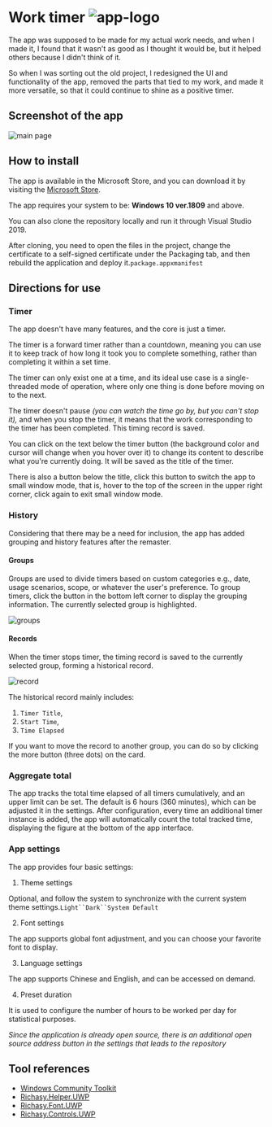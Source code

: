 

# Work timer   ![app-logo](https://camo.githubusercontent.com/137100898759510dbb06006fa8b5062fc8a8874bc925c8e4c564bbe65d2d289c/68747470733a2f2f692e6c6f6c692e6e65742f323032302f30372f30382f68424e4c57354837596c4a66715a462e706e67 "logo")

The app was supposed to be made for my actual work needs, and when I made it, I found that it wasn't as good as I thought it would be, but it helped others because I didn't think of it.

So when I was sorting out the old project, I redesigned the UI and functionality of the app, removed the parts that tied to my work, and made it more versatile, so that it could continue to shine as a positive timer.

## Screenshot of the app

![](https://camo.githubusercontent.com/32e43ba2965e2a8876c44ec540e1b379f3d26cf568e7ffb7c090c8de684a71a2/68747470733a2f2f692e6c6f6c692e6e65742f323032302f30372f31312f354471736d7841587032527a68666c2e706e67 "main page")

## How to install

The app is available in the Microsoft Store, and you can download it by visiting the [Microsoft Store](https://www.microsoft.com/store/productId/9N71W9G714RK).

The app requires your system to be: **Windows 10 ver.1809** and above.

You can also clone the repository locally and run it through Visual Studio 2019.

After cloning, you need to open the files in the project, change the certificate to a self-signed certificate under the Packaging tab, and then rebuild the application and deploy it.`package.appxmanifest`

## Directions for use

### Timer

The app doesn't have many features, and the core is just a timer.

The timer is a forward timer rather than a countdown, meaning you can use it to keep track of how long it took you to complete something, rather than completing it within a set time.

The timer can only exist one at a time, and its ideal use case is a single-threaded mode of operation, where only one thing is done before moving on to the next.

The timer doesn't pause _(you can watch the time go by, but you can't stop it),_ and when you stop the timer, it means that the work corresponding to the timer has been completed. This timing record is saved.

You can click on the text below the timer button (the background color and cursor will change when you hover over it) to change its content to describe what you're currently doing. It will be saved as the title of the timer.

There is also a button below the title, click this button to switch the app to small window mode, that is, hover to the top of the screen in the upper right corner, click again to exit small window mode.

### History

Considering that there may be a need for inclusion, the app has added grouping and history features after the remaster.

#### Groups

Groups are used to divide timers based on custom categories e.g., date, usage scenarios, scope, or whatever the user's preference. To group timers, click the button in the bottom left corner to display the grouping information. The currently selected group is highlighted.

![](https://camo.githubusercontent.com/c08a48094ccfbbfb0c07bcec014bc245a1862c718e34b9c4738dfff9a7948a43/68747470733a2f2f692e6c6f6c692e6e65742f323032302f30372f30382f377a6434656d68505553564d7643392e706e67 "groups")

#### Records

When the timer stops timer, the timing record is saved to the currently selected group, forming a historical record.

![](https://camo.githubusercontent.com/8e9289e7ebcfa5ca50ce3e5462f5d22bf84259d0245a86e14864ad9dac47ebb4/68747470733a2f2f692e6c6f6c692e6e65742f323032302f30372f30382f6a4a736c59544c7064664e484461682e706e67 "record")

The historical record mainly includes: 
1. `Timer Title`,
2. `Start Time`,
3. `Time Elapsed`  

If you want to move the record to another group, you can do so by clicking the more button (three dots) on the card.

### Aggregate total

The app tracks the total time elapsed of all timers cumulatively, and an upper limit can be set. The default is 6 hours (360 minutes), which can be adjusted it in the settings. After configuration, every time an additional timer instance is added, the app will automatically count the total tracked time, displaying the figure at the bottom of the app interface.

### App settings

The app provides four basic settings:

1.  Theme settings

Optional, and follow the system to synchronize with the current system theme settings.`Light``Dark``System Default`

2.  Font settings

The app supports global font adjustment, and you can choose your favorite font to display.

3.  Language settings

The app supports Chinese and English, and can be accessed on demand.

4.  Preset duration

It is used to configure the number of hours to be worked per day for statistical purposes.

_Since the application is already open source, there is an additional open source address button in the settings that leads to the repository_

## Tool references

-   [Windows Community Toolkit](https://github.com/windows-toolkit/WindowsCommunityToolkit)
-   [Richasy.Helper.UWP](https://github.com/Richasy/Richasy-Helper-UWP)
-   [Richasy.Font.UWP](https://github.com/Richasy/Richasy-Font-UWP)
-   [Richasy.Controls.UWP](https://github.com/Richasy/Richasy-Controls-UWP)
